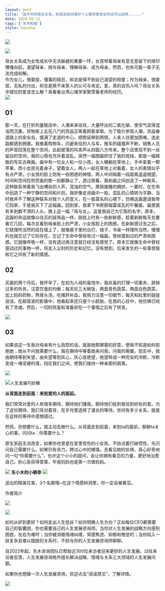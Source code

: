 ```yaml
---
layout: post
title: "逃不开的母女关系，到底该如何维护？心理学家告诉你还可以这样......"
date: 2024-05-11
tags: ['东木和我']
style: huoshui
---
```


![](/assets/post_images/2024-05-11-17319183983110.5084023375543869.jpeg)



![](/assets/post_images/2024-05-11-17319183983110.44002314456138425.jpeg)

母女关系成为女性成长中无法躲避的重要一环，女孩带着母亲有意无意留下的烙印懵懂向前，渴望母亲、排斥母亲、理解母亲、成为母亲，然而，也有可能一辈子无法完成和解。  
作为女儿，很委屈，懂事的隐忍，却总是得不到自己渴望的母爱；作为母亲，很委屈，无私的付出，却总是换不来家人的认可与肯定。爱，真的会伤人吗？母女关系中错位的爱该怎么解？来看看台湾心理学家樊雪春老师的经历。  
![](/assets/post_images/2024-05-11-17319183982770.03485253349385453.jpeg)

## 01

那一天，在打折的量贩店中，人潮来来往往，大量呼出的二氧化碳，使空气显得混浊而沉重，货物架上五花八门的货品正等着顾客拿取，为了吸引参观人潮，货品像道路上的安全岛，摆满了走道的中心，顺势延伸到两侧，人来人往更加困难，连走路都感到拥塞。我推着购物车，闪避来往的人与车，推车的碰撞声不断，销售人员的声音回荡在整个空间，此起彼落的叫卖声从四面八方传来。整个店里找不到一丝留白的空间，我的心情也充斥着混乱。突然一幅图画抓住了我的视线，那是一幅精致的写实古典画，画中有一位女人和一位小孩，女人横躺在草地上，手中拿着一颗苹果，而小女孩光着身子，望着女人，两人一起在草地上对看着，女人的表情似乎有点严肃，小女孩的脸上则有一些困惑的神情，两人中间隔着一段距离遥遥相望。时间和空间在欣赏画的那一刻都静止了，透过观看，我和画之间创造了一种联系，这种联系带着我飞出嘈杂的人声，混浊的空气，摩肩接踵的拥挤，一霎时，在生命中创造了一种宁静的空间和片刻，我好像走进画中一般，混乱的心情转为平静。当时我并不了解这种联系对我个人的意义，在一股莫名的心境下，仿佛这画邀请我带它回家，于是我买下了这幅画。回到家，我拿下书房那幅雷诺瓦的午餐画，画里面有多到数不清的人头，换上这一幅「母与女」，这是我自己为它取的名字。原本，这画的命运就像以往买的装饰品一样，刚挂上时有一些新鲜感，趁着新鲜每天总要看它几回，每次总看到母亲脸上的严肃，小女孩脸上的困惑。在新鲜感过去之后，它就理所当然的挂在墙上了，就像屋子里的台灯、镜子、书桌一样理所当然，慢慢的也就忘记了它的存在，忘记了生命中曾经有过一幅画，曾经感到过的严肃和困惑。它就像呼吸一样，没有透过再注意就已经没有感觉了。原本它就像生命中曾经感动过的事物一样，将走入尘封的历史和记忆。没有想到，后来发生的一些事使我和它之间有了新的情感。

## 02

买画的两个月后，我怀孕了，在初为人母的喜悦中，我欢喜的打理一切事务，辞掉过多的外务，注意饮食的均衡；每天吃三大碗饭，两盘青色蔬菜，两盘白色蔬菜，加上妈妈奶粉，熬骨头汤，吃猪肝补血，我努力注意一切细节，每天和肚里的娃娃说话，在超音波的影像中，他看起来还只是个小胚胎，在我的心目中，他仿佛已经有了灵魂。然后，一切的欣喜和准备却在一个事情之后有了转变。

![](/assets/post_images/2024-05-11-17319183983110.09379665567111184.jpeg)

## 03

如果说这一生我对母亲有什么抱怨的话，就是她那硬塞的好意，使我不知道如何拒绝她；她从不问我需要什么，我在期待中等着她来问我，问我的需要。现实中，我由期待等到失望，由失望等到灰心，灰心变绝望，绝望转成一种完全的冷默，冷默变成一堵坚硬的墙，挡在我们之间，使我们维持一种亲密的疏离。

![](/assets/post_images/2024-05-11-17319183984200.9094132720104735.jpeg)

![](/assets/post_images/2024-05-11-17319183982760.9015839022360701.jpeg)人生发展巧妙解

**从背面走到前面：来到爱的人的面前。**

我们常常对爱的人有很多期待，期待他们懂我，期待他们给到我恰到好处的爱。为了这份期待，我们背对着背，在岁月里选择了漫长的等待。世间有多少关系，就是在这样的等待中遗憾错过。

然而，你想要什么，就主动去做什么。从背面走到前面，来到ta的面前，聊聊ta关心的事，问问ta：你需要什么？  

原生家庭无法改变，如果你也曾是在爱里受伤的小女孩，不妨试着打破惯性，先问问自己需要什么。如果仍有余力，跨过心中的矮墙，去看见她的处境，真心好奇地问一句“你需要什么”，也许这个小小的提问，会让你拥有看见的力量，更好地治愈自己。别心急获得答案，毕竟妈妈也是第一次做妈妈。

  

![](/assets/post_images/2024-05-11-17319183982770.827740195742763.png) **东小木的小确幸**
![](/assets/post_images/2024-05-11-17319183985030.6052602987245062.png)

送出的精美花束，3个名额哦~在这个情感树洞里，你一定会被看见。

  

作者简介

![](/assets/post_images/2024-05-11-17319183989110.971992465377991.png)

[![](/assets/post_images/2024-05-11-17319183988790.8915896201381832.png)](http://mp.weixin.qq.com/s?__biz=MzkyNTY0NTMzNQ==&mid=2247487834&idx=1&sn=0168b39035a4c4d572bff92cd73e5389&chksm=c1c23e22f6b5b734844caf2c004e23312b57728fa1812f58b047fb0325019cd9019374fa84a6&scene=21#wechat_redirect)  
  

如何从好到更好？如何走出人生低谷？如何明确人生方向？正如每位CEO都需要自己的智囊团，你也需要自己的人生发展咨询师。当你对人生发展的战略方向感到困惑，左右为难时；当你被消极情绪纠缠，常感焦虑、抑郁和倦怠时；当你陷入一段复杂且难以摆脱的关系时，不妨与你的人生发展咨询师聊聊。

自2022年起，东木咨询团队已帮助近300位来访者迎来更好的人生发展。过往来访者反馈，人生发展咨询格外擅长解决战略、情绪与关系三大领域的人生发展问题。

如果你也想做一次人生发展咨询，欢迎点击“阅读原文”，了解详情。

![](/assets/post_images/2024-05-11-17319183984230.06430095183869278.gif)